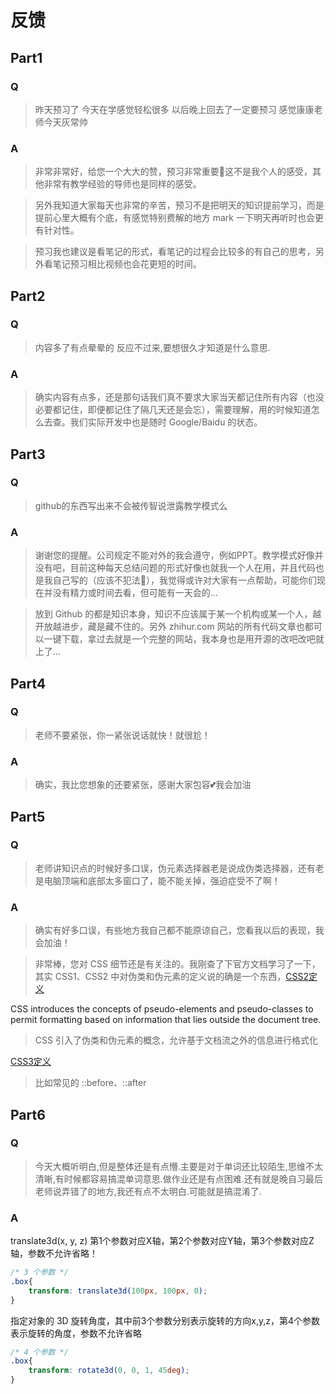 # 反馈

## Part1

### Q

> 昨天预习了 今天在学感觉轻松很多 以后晚上回去了一定要预习 感觉康康老师今天灰常帅

### A

> 非常非常好，给您一个大大的赞，预习非常重要🌹这不是我个人的感受，其他非常有教学经验的导师也是同样的感受。

> 另外我知道大家每天也非常的辛苦，预习不是把明天的知识提前学习，而是提前心里大概有个底，有感觉特别费解的地方 mark 一下明天再听时也会更有针对性。

> 预习我也建议是看笔记的形式，看笔记的过程会比较多的有自己的思考，另外看笔记预习相比视频也会花更短的时间。

## Part2

### Q

> 内容多了有点晕晕的 反应不过来,要想很久才知道是什么意思.

### A

> 确实内容有点多，还是那句话我们真不要求大家当天都记住所有内容（也没必要都记住，即便都记住了隔几天还是会忘），需要理解，用的时候知道怎么去查。我们实际开发中也是随时 Google/Baidu 的状态。

## Part3

### Q

> github的东西写出来不会被传智说泄露教学模式么

### A

> 谢谢您的提醒。公司规定不能对外的我会遵守，例如PPT。教学模式好像并没有吧，目前这种每天总结问题的形式好像也就我一个人在用，并且代码也是我自己写的（应该不犯法🤣），我觉得或许对大家有一点帮助，可能你们现在并没有精力或时间去看，但可能有一天会的...

> 放到 Github 的都是知识本身，知识不应该属于某一个机构或某一个人，越开放越进步，藏是藏不住的。另外 zhihur.com 网站的所有代码文章也都可以一键下载，拿过去就是一个完整的网站，我本身也是用开源的改吧改吧就上了...

## Part4

### Q

> 老师不要紧张，你一紧张说话就快！就很尬！

### A

> 确实，我比您想象的还要紧张，感谢大家包容💕我会加油

## Part5

### Q

> 老师讲知识点的时候好多口误，伪元素选择器老是说成伪类选择器，还有老是电脑顶端和底部太多窗口了，能不能关掉，强迫症受不了啊！

### A

> 确实有好多口误，有些地方我自己都不能原谅自己，您看我以后的表现，我会加油！

> 非常棒，您对 CSS 细节还是有关注的。我刚查了下官方文档学习了一下，其实 CSS1、CSS2 中对伪类和伪元素的定义说的确是一个东西，[CSS2定义](https://www.w3.org/TR/CSS2/selector.html#pseudo-elements)

CSS introduces the concepts of pseudo-elements and pseudo-classes to permit formatting based on information that lies outside the document tree.

> CSS 引入了伪类和伪元素的概念，允许基于文档流之外的信息进行格式化

[CSS3定义](https://www.w3.org/TR/2011/REC-css3-selectors-20110929/#pseudo-elements)

> 比如常见的 ::before、::after

## Part6

### Q

> 今天大概听明白,但是整体还是有点懵.主要是对于单词还比较陌生,思维不太清晰,有时候都容易搞混单词意思.做作业还是有点困难.还有就是晚自习最后老师说弄错了的地方,我还有点不太明白.可能就是搞混淆了.

### A

translate3d(x, y, z) 第1个参数对应X轴，第2个参数对应Y轴，第3个参数对应Z轴，参数不允许省略！

```css
/* 3 个参数 */
.box{
    transform: translate3d(100px, 100px, 0);
}
```

指定对象的 3D 旋转角度，其中前3个参数分别表示旋转的方向x,y,z，第4个参数表示旋转的角度，参数不允许省略

```css
/* 4 个参数 */
.box{
    transform: rotate3d(0, 0, 1, 45deg);
}
```